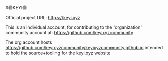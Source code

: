 #🉑KEYI🉑

Official project URL:
https://keyi.xyz 

This is an individual account, for contributing to the 'organization' community account at: https://github.com/keyixyzcommunity

The org account hosts https://github.com/keyixyzcommunity/keyixyzcommunity.github.io intended to hold the source+tooling for the keyi.xyz website

